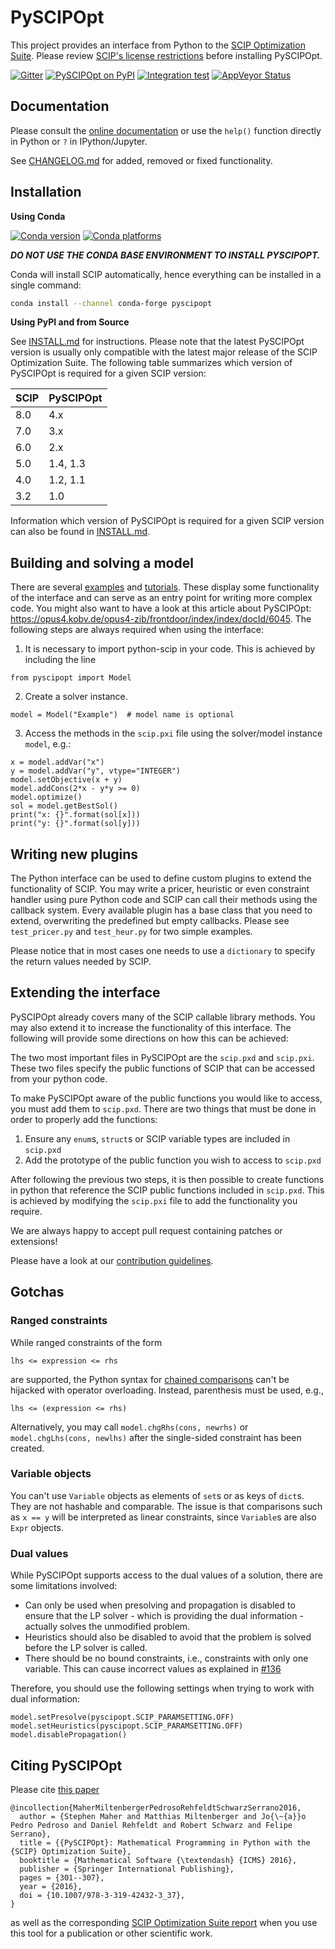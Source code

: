 PySCIPOpt
=========

This project provides an interface from Python to the [SCIP Optimization
Suite](https://www.scipopt.org/). Please review [SCIP's license restrictions](https://scipopt.org/index.php#license) before installing PySCIPOpt.

[![Gitter](https://badges.gitter.im/Join%20Chat.svg)](https://gitter.im/PySCIPOpt/Lobby)
[![PySCIPOpt on PyPI](https://img.shields.io/pypi/v/pyscipopt.svg)](https://pypi.python.org/pypi/pyscipopt)
[![Integration test](https://github.com/scipopt/PySCIPOpt/actions/workflows/integration-test.yml/badge.svg)](https://github.com/scipopt/PySCIPOpt/actions/workflows/integration-test.yml)
[![AppVeyor Status](https://ci.appveyor.com/api/projects/status/fsa896vkl8be79j9/branch/master?svg=true)](https://ci.appveyor.com/project/mattmilten/pyscipopt/branch/master)


Documentation
-------------

Please consult the [online documentation](https://scipopt.github.io/PySCIPOpt/docs/html) or use the `help()` function directly in Python or `?` in IPython/Jupyter.

See [CHANGELOG.md](CHANGELOG.md) for added, removed or fixed functionality.

Installation
------------

**Using Conda**

[![Conda version](https://img.shields.io/conda/vn/conda-forge/pyscipopt?logo=conda-forge)](https://anaconda.org/conda-forge/pyscipopt)
[![Conda platforms](https://img.shields.io/conda/pn/conda-forge/pyscipopt?logo=conda-forge)](https://anaconda.org/conda-forge/pyscipopt)

***DO NOT USE THE CONDA BASE ENVIRONMENT TO INSTALL PYSCIPOPT.***

Conda will install SCIP automatically, hence everything can be installed in a single command:
```bash
conda install --channel conda-forge pyscipopt
```

**Using PyPI and from Source**

See [INSTALL.md](INSTALL.md) for instructions.
Please note that the latest PySCIPOpt version is usually only compatible with the latest major release of the SCIP Optimization Suite.
The following table summarizes which version of PySCIPOpt is required for a given SCIP version:

|SCIP| PySCIPOpt |
|----|----|
8.0 | 4.x
7.0 | 3.x
6.0 | 2.x
5.0 | 1.4, 1.3
4.0 | 1.2, 1.1
3.2 | 1.0

Information which version of PySCIPOpt is required for a given SCIP version can also be found in [INSTALL.md](INSTALL.md).

Building and solving a model
----------------------------

There are several [examples](examples/finished) and
[tutorials](examples/tutorial). These display some functionality of the
interface and can serve as an entry point for writing more complex code.
You might also want to have a look at this article about PySCIPOpt:
<https://opus4.kobv.de/opus4-zib/frontdoor/index/index/docId/6045>. The
following steps are always required when using the interface:

1)  It is necessary to import python-scip in your code. This is achieved
    by including the line

``` {.sourceCode .python}
from pyscipopt import Model
```

2)  Create a solver instance.

``` {.sourceCode .python}
model = Model("Example")  # model name is optional
```

3)  Access the methods in the `scip.pxi` file using the solver/model
    instance `model`, e.g.:

``` {.sourceCode .python}
x = model.addVar("x")
y = model.addVar("y", vtype="INTEGER")
model.setObjective(x + y)
model.addCons(2*x - y*y >= 0)
model.optimize()
sol = model.getBestSol()
print("x: {}".format(sol[x]))
print("y: {}".format(sol[y]))
```

Writing new plugins
-------------------

The Python interface can be used to define custom plugins to extend the
functionality of SCIP. You may write a pricer, heuristic or even
constraint handler using pure Python code and SCIP can call their
methods using the callback system. Every available plugin has a base
class that you need to extend, overwriting the predefined but empty
callbacks. Please see `test_pricer.py` and `test_heur.py` for two simple
examples.

Please notice that in most cases one needs to use a `dictionary` to
specify the return values needed by SCIP.

Extending the interface
-----------------------

PySCIPOpt already covers many of the SCIP callable library methods. You
may also extend it to increase the functionality of this interface. The
following will provide some directions on how this can be achieved:

The two most important files in PySCIPOpt are the `scip.pxd` and
`scip.pxi`. These two files specify the public functions of SCIP that
can be accessed from your python code.

To make PySCIPOpt aware of the public functions you would like to
access, you must add them to `scip.pxd`. There are two things that must
be done in order to properly add the functions:

1)  Ensure any `enum`s, `struct`s or SCIP variable types are included in
    `scip.pxd` <br>
2)  Add the prototype of the public function you wish to access to
    `scip.pxd`

After following the previous two steps, it is then possible to create
functions in python that reference the SCIP public functions included in
`scip.pxd`. This is achieved by modifying the `scip.pxi` file to add the
functionality you require.

We are always happy to accept pull request containing patches or
extensions!

Please have a look at our [contribution guidelines](CONTRIBUTING.md).

Gotchas
-------

### Ranged constraints

While ranged constraints of the form

``` {.sourceCode .}
lhs <= expression <= rhs
```

are supported, the Python syntax for [chained
comparisons](https://docs.python.org/3.5/reference/expressions.html#comparisons)
can't be hijacked with operator overloading. Instead, parenthesis must
be used, e.g.,

``` {.sourceCode .}
lhs <= (expression <= rhs)
```

Alternatively, you may call `model.chgRhs(cons, newrhs)` or
`model.chgLhs(cons, newlhs)` after the single-sided constraint has been
created.

### Variable objects

You can't use `Variable` objects as elements of `set`s or as keys of
`dict`s. They are not hashable and comparable. The issue is that
comparisons such as `x == y` will be interpreted as linear constraints,
since `Variable`s are also `Expr` objects.

### Dual values

While PySCIPOpt supports access to the dual values of a solution, there
are some limitations involved:

-   Can only be used when presolving and propagation is disabled to
    ensure that the LP solver - which is providing the dual
    information - actually solves the unmodified problem.
-   Heuristics should also be disabled to avoid that the problem is
    solved before the LP solver is called.
-   There should be no bound constraints, i.e., constraints with only
    one variable. This can cause incorrect values as explained in
    [\#136](https://github.com/scipopt/PySCIPOpt/issues/136)

Therefore, you should use the following settings when trying to work
with dual information:

``` {.sourceCode .python}
model.setPresolve(pyscipopt.SCIP_PARAMSETTING.OFF)
model.setHeuristics(pyscipopt.SCIP_PARAMSETTING.OFF)
model.disablePropagation()
```

Citing PySCIPOpt
----------------

Please cite [this paper](https://opus4.kobv.de/opus4-zib/frontdoor/index/index/docId/6045)
```
@incollection{MaherMiltenbergerPedrosoRehfeldtSchwarzSerrano2016,
  author = {Stephen Maher and Matthias Miltenberger and Jo{\~{a}}o Pedro Pedroso and Daniel Rehfeldt and Robert Schwarz and Felipe Serrano},
  title = {{PySCIPOpt}: Mathematical Programming in Python with the {SCIP} Optimization Suite},
  booktitle = {Mathematical Software {\textendash} {ICMS} 2016},
  publisher = {Springer International Publishing},
  pages = {301--307},
  year = {2016},
  doi = {10.1007/978-3-319-42432-3_37},
}
```
as well as the corresponding [SCIP Optimization Suite report](https://scip.zib.de/index.php#cite) when you use this tool for a publication or other scientific work.
